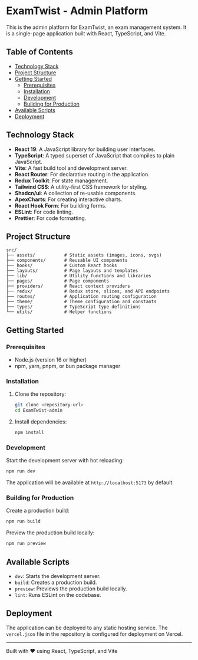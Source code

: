 # ExamTwist - Admin Platform

This is the admin platform for ExamTwist, an exam management system. It is a single-page application built with React, TypeScript, and Vite.

## Table of Contents

- [Technology Stack](#technology-stack)
- [Project Structure](#project-structure)
- [Getting Started](#getting-started)
  - [Prerequisites](#prerequisites)
  - [Installation](#installation)
  - [Development](#development)
  - [Building for Production](#building-for-production)
- [Available Scripts](#available-scripts)
- [Deployment](#deployment)

## Technology Stack

- **React 19**: A JavaScript library for building user interfaces.
- **TypeScript**: A typed superset of JavaScript that compiles to plain JavaScript.
- **Vite**: A fast build tool and development server.
- **React Router**: For declarative routing in the application.
- **Redux Toolkit**: For state management.
- **Tailwind CSS**: A utility-first CSS framework for styling.
- **Shadcn/ui**: A collection of re-usable components.
- **ApexCharts**: For creating interactive charts.
- **React Hook Form**: For building forms.
- **ESLint**: For code linting.
- **Prettier**: For code formatting.

## Project Structure

```
src/
├── assets/           # Static assets (images, icons, svgs)
├── components/       # Reusable UI components
├── hooks/            # Custom React hooks
├── layouts/          # Page layouts and templates
├── lib/              # Utility functions and libraries
├── pages/            # Page components
├── providers/        # React context providers
├── redux/            # Redux store, slices, and API endpoints
├── routes/           # Application routing configuration
├── theme/            # Theme configuration and constants
├── types/            # TypeScript type definitions
└── utils/            # Helper functions
```

## Getting Started

### Prerequisites

- Node.js (version 16 or higher)
- npm, yarn, pnpm, or bun package manager

### Installation

1. Clone the repository:

   ```bash
   git clone <repository-url>
   cd ExamTwist-admin
   ```

2. Install dependencies:
   ```bash
   npm install
   ```

### Development

Start the development server with hot reloading:

```bash
npm run dev
```

The application will be available at `http://localhost:5173` by default.

### Building for Production

Create a production build:

```bash
npm run build
```

Preview the production build locally:

```bash
npm run preview
```

## Available Scripts

- `dev`: Starts the development server.
- `build`: Creates a production build.
- `preview`: Previews the production build locally.
- `lint`: Runs ESLint on the codebase.

## Deployment

The application can be deployed to any static hosting service. The `vercel.json` file in the repository is configured for deployment on Vercel.

---

Built with ❤️ using React, TypeScript, and Vite